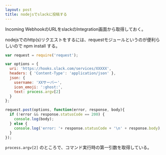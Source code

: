 ```yaml
---
layout: post
title: nodejsでslackに投稿する
---
```


Incoming WebhookのURLをslackのIntegration画面から取得しておく。

nodejsでのhttp(s)リクエストをするには、requestモジュールというのが便利らしいので npm install する。

```javascript:postslack.js
var request = require('request');

var options = {
  uri: 'https://hooks.slack.com/services/XXXXX',
  headers: { 'Content-Type': 'application/json' },
  json: {
    username: 'XXサーバー',
    icon_emoji: ':ghost:',
    text: process.argv[2]
  }
};

request.post(options, function(error, response, body){
  if (!error && response.statusCode == 200) {
    console.log(body);
  } else {
    console.log('error: '+ response.statusCode + '\n' + response.body);
  }
});
```

`process.argv[2]` のところで、コマンド実行時の第一引数を取得している。
